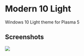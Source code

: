 # Modern 10 Light

Windows 10 Light theme for Plasma 5

## Screenshots

![](https://i.imgur.com/wAu1uDG.png)
